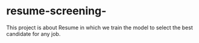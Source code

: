 # resume-screening-
This project is about Resume in which we train the model to select the best candidate for any job. 
